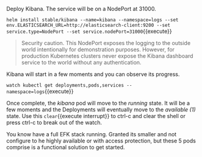 Deploy Kibana. The service will be on a NodePort at 31000.

`helm install stable/kibana --name=kibana --namespace=logs --set env.ELASTICSEARCH_URL=http://elasticsearch-client:9200 --set service.type=NodePort --set service.nodePort=31000`{{execute}}

> Security caution. This NodePort exposes the logging to the outside world intentionally for demonstration purposes. However, for production Kubernetes clusters never expose the Kibana dashboard service to the world without any authentication.

Kibana will start in a few moments and you can observe its progress.

`watch kubectl get deployments,pods,services --namespace=logs`{{execute}}

Once complete, the _kibana_ pod will move to the _running_ state. It will be a few moments and the Deployments will eventually move to the _available (1)_ state. Use this ```clear```{{execute interrupt}} to ctrl-c and clear the shell or press ctrl-c to break out of the watch.

You know have a full EFK stack running.  Granted its smaller and not configure to he highly available or with access protection, but these 5 pods comprise is a functional solution to get started.
